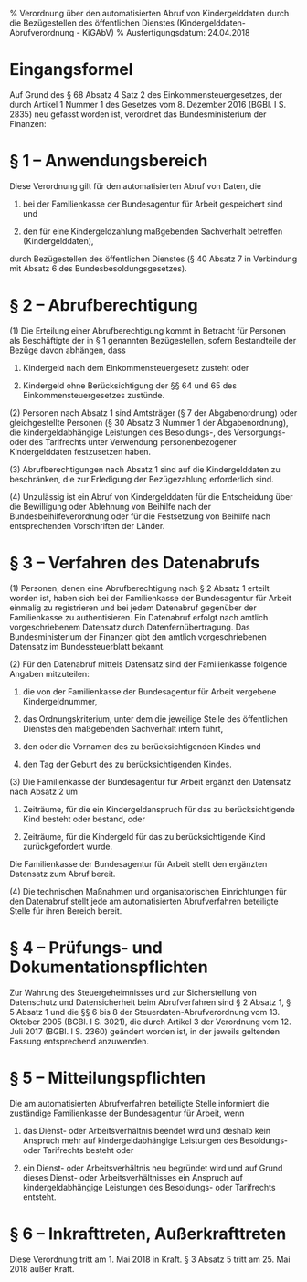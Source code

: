 % Verordnung über den automatisierten Abruf von Kindergelddaten durch die Bezügestellen des öffentlichen Dienstes  (Kindergelddaten-Abrufverordnung - KiGAbV)
% Ausfertigungsdatum: 24.04.2018
 
# Eingangsformel

Auf Grund des § 68 Absatz 4 Satz 2 des Einkommensteuergesetzes, der durch Artikel 1 Nummer 1 des Gesetzes vom 8. Dezember 2016 (BGBl. I S. 2835) neu gefasst worden ist, verordnet das Bundesministerium der Finanzen:

# § 1 – Anwendungsbereich

Diese Verordnung gilt für den automatisierten Abruf von Daten, die

1. bei der Familienkasse der Bundesagentur für Arbeit gespeichert sind und

2. den für eine Kindergeldzahlung maßgebenden Sachverhalt betreffen (Kindergelddaten),

durch Bezügestellen des öffentlichen Dienstes (§ 40 Absatz 7 in Verbindung mit Absatz 6 des Bundesbesoldungsgesetzes).

# § 2 – Abrufberechtigung

(1) Die Erteilung einer Abrufberechtigung kommt in Betracht für Personen als Beschäftigte der in § 1 genannten Bezügestellen, sofern Bestandteile der Bezüge davon abhängen, dass

1. Kindergeld nach dem Einkommensteuergesetz zusteht oder

2. Kindergeld ohne Berücksichtigung der §§ 64 und 65 des Einkommensteuergesetzes zustünde.

(2) Personen nach Absatz 1 sind Amtsträger (§ 7 der Abgabenordnung) oder gleichgestellte Personen (§ 30 Absatz 3 Nummer 1 der Abgabenordnung), die kindergeldabhängige Leistungen des Besoldungs-, des Versorgungs- oder des Tarifrechts unter Verwendung personenbezogener Kindergelddaten festzusetzen haben.

(3) Abrufberechtigungen nach Absatz 1 sind auf die Kindergelddaten zu beschränken, die zur Erledigung der Bezügezahlung erforderlich sind.

(4) Unzulässig ist ein Abruf von Kindergelddaten für die Entscheidung über die Bewilligung oder Ablehnung von Beihilfe nach der Bundesbeihilfeverordnung oder für die Festsetzung von Beihilfe nach entsprechenden Vorschriften der Länder.

# § 3 – Verfahren des Datenabrufs

(1) Personen, denen eine Abrufberechtigung nach § 2 Absatz 1 erteilt worden ist, haben sich bei der Familienkasse der Bundesagentur für Arbeit einmalig zu registrieren und bei jedem Datenabruf gegenüber der Familienkasse zu authentisieren. Ein Datenabruf erfolgt nach amtlich vorgeschriebenem Datensatz durch Datenfernübertragung. Das Bundesministerium der Finanzen gibt den amtlich vorgeschriebenen Datensatz im Bundessteuerblatt bekannt.

(2) Für den Datenabruf mittels Datensatz sind der Familienkasse folgende Angaben mitzuteilen:

1. die von der Familienkasse der Bundesagentur für Arbeit vergebene Kindergeldnummer,

2. das Ordnungskriterium, unter dem die jeweilige Stelle des öffentlichen Dienstes den maßgebenden Sachverhalt intern führt,

3. den oder die Vornamen des zu berücksichtigenden Kindes und

4. den Tag der Geburt des zu berücksichtigenden Kindes.

(3) Die Familienkasse der Bundesagentur für Arbeit ergänzt den Datensatz nach Absatz 2 um

1. Zeiträume, für die ein Kindergeldanspruch für das zu berücksichtigende Kind besteht oder bestand, oder

2. Zeiträume, für die Kindergeld für das zu berücksichtigende Kind zurückgefordert wurde.

Die Familienkasse der Bundesagentur für Arbeit stellt den ergänzten Datensatz zum Abruf bereit.

(4) Die technischen Maßnahmen und organisatorischen Einrichtungen für den Datenabruf stellt jede am automatisierten Abrufverfahren beteiligte Stelle für ihren Bereich bereit.

# § 4 – Prüfungs- und Dokumentationspflichten

Zur Wahrung des Steuergeheimnisses und zur Sicherstellung von Datenschutz und Datensicherheit beim Abrufverfahren sind § 2 Absatz 1, § 5 Absatz 1 und die §§ 6 bis 8 der Steuerdaten-Abrufverordnung vom 13. Oktober 2005 (BGBl. I S. 3021), die durch Artikel 3 der Verordnung vom 12. Juli 2017 (BGBl. I S. 2360) geändert worden ist, in der jeweils geltenden Fassung entsprechend anzuwenden.

# § 5 – Mitteilungspflichten

Die am automatisierten Abrufverfahren beteiligte Stelle informiert die zuständige Familienkasse der Bundesagentur für Arbeit, wenn

1. das Dienst- oder Arbeitsverhältnis beendet wird und deshalb kein Anspruch mehr auf kindergeldabhängige Leistungen des Besoldungs- oder Tarifrechts besteht oder

2. ein Dienst- oder Arbeitsverhältnis neu begründet wird und auf Grund dieses Dienst- oder Arbeitsverhältnisses ein Anspruch auf kindergeldabhängige Leistungen des Besoldungs- oder Tarifrechts entsteht.

# § 6 – Inkrafttreten, Außerkrafttreten

Diese Verordnung tritt am 1. Mai 2018 in Kraft. § 3 Absatz 5 tritt am 25. Mai 2018 außer Kraft.
